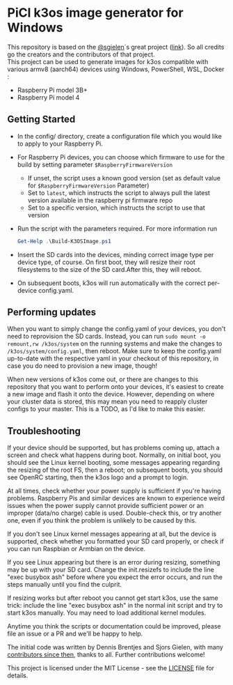 # PiCl k3os image generator for Windows

This repository is based on the [@sgielen](https://github.com/sgielen)`s great project ([link](https://github.com/sgielen/picl-k3os-image-generator)). So all credits go the creators and the contributors of that project.<br>
This project can be used to generate images for k3os compatible with various armv8 (aarch64) devices using Windows, PowerShell, WSL, Docker :

- Raspberry Pi model 3B+
- Raspberry Pi model 4

## Getting Started

- In the config/ directory, create a configuration file which you would like to apply to your Raspberry Pi.
- For Raspberry Pi devices, you can choose which firmware to use for the build by setting parameter `$RaspberryFirmwareVersion`
  - If unset, the script uses a known good version (set as default value for `$RaspberryFirmwareVersion` Parameter)
  - Set to `latest`, which instructs the script to always pull the latest version available in the raspberry pi firmware repo
  - Set to a specific version, which instructs the script to use that version
- Run the script with the parameters required. For more information run

  ```powershell
  Get-Help .\Build-K3OSImage.ps1
  ```

- Insert the SD cards into the devices, minding correct image type per device type, of course. On first boot, they will resize their root filesystems to the size of the SD card.After this, they will reboot.
- On subsequent boots, k3os will run automatically with the correct per-device config.yaml.

## Performing updates

When you want to simply change the config.yaml of your devices, you don't need to reprovision the SD cards. Instead, you can
run `sudo mount -o remount,rw /k3os/system` on the running systems and make the changes to `/k3os/system/config.yaml`, then
reboot. Make sure to keep the config.yaml up-to-date with the respective yaml in your checkout of this repository, in case
you do need to provision a new image, though!

When new versions of k3os come out, or there are changes to this repository that you want to perform onto your devices, it's
easiest to create a new image and flash it onto the device. However, depending on where your cluster data is stored, this may
mean you need to reapply cluster configs to your master. This is a TODO, as I'd like to make this easier.

## Troubleshooting

If your device should be supported, but has problems coming up, attach a screen and check what happens during boot. Normally,
on initial boot, you should see the Linux kernel booting, some messages appearing regarding the resizing of the root FS, then
a reboot; on subsequent boots, you should see OpenRC starting, then the k3os logo and a prompt to login.

At all times, check whether your power supply is sufficient if you're having problems. Raspberry Pis and similar devices are
known to experience weird issues when the power supply cannot provide sufficient power or an improper (data/no charge) cable
is used. Double-check this, or try another one, even if you think the problem is unlikely to be caused by this.

If you don't see Linux kernel messages appearing at all, but the device is supported, check whether you formatted your SD card properly, or check if you can run Raspbian or Armbian on the device.

If you see Linux appearing but there is an error during resizing, something may be up with your SD card. Change the
init.resizefs to include the line "exec busybox ash" before where you expect the error occurs, and run the steps manually
until you find the culprit.

If resizing works but after reboot you cannot get start k3os, use the same trick: include the line "exec busybox ash" in
the normal init script and try to start k3os manually. You may need to load additional kernel modules.

Anytime you think the scripts or documentation could be improved, please file an issue or a PR and we'll be happy to help.

The initial code was written by Dennis Brentjes and Sjors Gielen, with many
[contributors since then](https://github.com/sgielen/picl-k3os-image-generator/graphs/contributors),
thanks to all. Further contributions welcome!

This project is licensed under the MIT License - see the [LICENSE](LICENSE) file for details.

